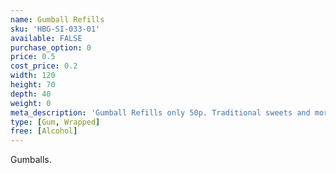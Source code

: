 ```yaml
---
name: Gumball Refills
sku: 'HBG-SI-033-01'
available: FALSE
purchase_option: 0
price: 0.5
cost_price: 0.2
width: 120
height: 70
depth: 40
weight: 0
meta_description: 'Gumball Refills only 50p. Traditional sweets and more at Humbugs Confectionery Store. Specialists in satisfying your sweet tooth!'
type: [Gum, Wrapped]
free: [Alcohol]
---
```

Gumballs.